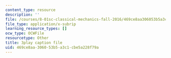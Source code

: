 ```yaml
---
content_type: resource
description: ''
file: /courses/8-01sc-classical-mechanics-fall-2016/469ce8aa306053b5a3c1cbe5a228f79a_oQqskrRWGco.vtt
file_type: application/x-subrip
learning_resource_types: []
ocw_type: OCWFile
resourcetype: Other
title: 3play caption file
uid: 469ce8aa-3060-53b5-a3c1-cbe5a228f79a
---
```

